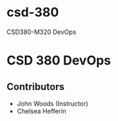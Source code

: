 # csd-380
 CSD380-M320 DevOps
# CSD 380 DevOps

## Contributors
- John Woods (Instructor)
- Chelsea Hefferin

